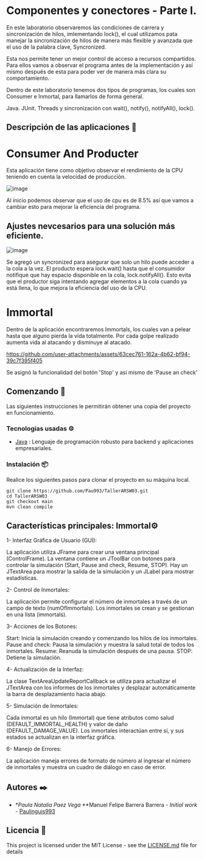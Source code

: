 # Componentes y conectores - Parte I.

En este laboratorio observaremos las condiciones de carrera y sincronización de hilos, imlementando lock(), el cual utilizamos pata manejar la sincronización de hilos de manera más flexible y avanzada que el uso de la palabra clave, Syncronized. 

Esta nos permite tener un mejor control de acceso a recursos compartidos. Para ellos vamos a observar el programa antes de la implementación y así mismo después de esta para poder ver de manera más clara su comportamiento. 

Dentro de este laboratorio tenemos dos tipos de programas, los cuales son Consumer e Inmortal, para llamarlos de forma general.

Java.
JUnit.
Threads y sincronización con wait(), notify(), notifyAll(), lock().

## Descripción de las aplicaciones 📖

# Consumer And Producter

Esta aplicación tiene como objetivo observar el rendimiento de la CPU teniendo en cuenta la velocidad de producción. 

![image](https://github.com/user-attachments/assets/a5d55de2-285a-404d-97f4-effdaa3ee8f7)

Al inicio podemos observar que el uso de cpu es de 8.5% así que vamos a cambiar esto para mejorar la eficiencia del programa. 

## Ajustes nevcesarios para una solución más eficiente.

![image](https://github.com/user-attachments/assets/6e3b019d-eaab-492b-8519-ab7b58010802)

Se agregó un syncronized para asegurar que solo un hilo puede acceder a la cola a la vez.
El producto espera lock.wait() hasta que el consumidor notifique que hay espacio disponible en la cola, lock.notifyAll().
Esto evita que el productor siga intentando agregar elementos a la cola cuando ya está llena, lo que mejora la eficiencia del uso de la CPU.

# Immortal

Dentro de la aplicación encontraremos Immortals, los cuales van a pelear hasta que alguno pierda la vida totalmente. Por cada golpe realizado aumenta vida al atacando y disminuye al atacado.



https://github.com/user-attachments/assets/63cec761-162a-4b62-bf94-39c7f395f405



Se asignó la funcionalidad del botón 'Stop' y así mismo de 'Pause an check'

## Comenzando 🚀

Las siguientes instrucciones le permitirán obtener una copia del proyecto en funcionamiento.

### Tecnologías usadas ⚙️

* [Java](https://www.java.com/es/) : Lenguaje de programación robusto para backend y aplicaciones empresariales.

### Instalación 📦

Realice los siguientes pasos para clonar el proyecto en su máquina local.

```
git clone https://github.com/Pau993/TallerARSW03.git
cd TallerARSW03
git checkout main
mvn clean compile
```

## Características principales: Immortal⚙️

1- Interfaz Gráfica de Usuario (GUI):

La aplicación utiliza JFrame para crear una ventana principal (ControlFrame).
La ventana contiene un JToolBar con botones para controlar la simulación (Start, Pause and check, Resume, STOP).
Hay un JTextArea para mostrar la salida de la simulación y un JLabel para mostrar estadísticas.

2- Control de Inmortales:

La aplicación permite configurar el número de inmortales a través de un campo de texto (numOfImmortals).
Los inmortales se crean y se gestionan en una lista (immortals).

3- Acciones de los Botones:

Start: Inicia la simulación creando y comenzando los hilos de los inmortales.
Pause and check: Pausa la simulación y muestra la salud total de todos los inmortales.
Resume: Reanuda la simulación después de una pausa.
STOP: Detiene la simulación.

4- Actualización de la Interfaz:

La clase TextAreaUpdateReportCallback se utiliza para actualizar el JTextArea con los informes de los inmortales y desplazar automáticamente la barra de desplazamiento hacia abajo.

5- Simulación de Inmortales:

Cada inmortal es un hilo (Immortal) que tiene atributos como salud (DEFAULT_IMMORTAL_HEALTH) y valor de daño (DEFAULT_DAMAGE_VALUE).
Los inmortales interactúan entre sí, y sus estados se actualizan en la interfaz gráfica.

6- Manejo de Errores:

La aplicación maneja errores de formato de número al ingresar el número de inmortales y muestra un cuadro de diálogo en caso de error.


## Autores ✒️

* **Paula Natalia Paez Vega* **Manuel Felipe Barrera Barrera - *Initial work* - [Paulinguis993](https://github.com/Paulinguis993)

## Licencia 📄

This project is licensed under the MIT License - see the [LICENSE.md](LICENSE.md) file for details

